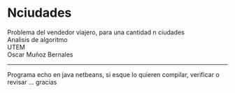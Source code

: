# Nciudades

Problema del vendedor viajero, para una cantidad n ciudades  
Analisis de algoritmo  
UTEM  
Oscar Muñoz Bernales  

-----------------------------------------------------------------  
Programa echo en java netbeans, si esque lo quieren compilar, verificar o revisar ... gracias
